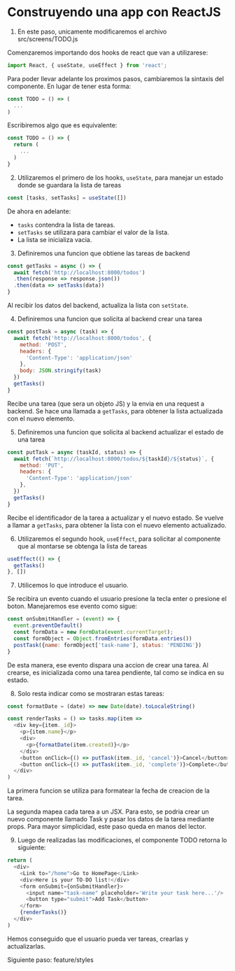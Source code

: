 # Construyendo una app con ReactJS

1) En este paso, unicamente modificaremos el archivo src/screens/TODO.js

Comenzaremos importando dos hooks de react que van a utilizarese:

```js
import React, { useState, useEffect } from 'react';
```

Para poder llevar adelante los proximos pasos, cambiaremos la sintaxis del componente. 
En lugar de tener esta forma:

```js
const TODO = () => (
  ...
)
```

Escribiremos algo que es equivalente:

```js
const TODO = () => {
  return (
    ...
  )
}
```

2) Utilizaremos el primero de los hooks, `useState`, para manejar un estado donde se guardara la lista de tareas

```js
const [tasks, setTasks] = useState([])
```

De ahora en adelante: 
- `tasks` contendra la lista de tareas.
- `setTasks` se utilizara para cambiar el valor de la lista.
- La lista se inicializa vacia.

3) Definiremos una funcion que obtiene las tareas de backend

```js
const getTasks = async () => { 
  await fetch('http://localhost:8000/todos')
  .then(response => response.json())
  .then(data => setTasks(data))
}
```

Al recibir los datos del backend, actualiza la lista con `setState`.

4) Definiremos una funcion que solicita al backend crear una tarea

```js
const postTask = async (task) => {
  await fetch('http://localhost:8000/todos', {
    method: 'POST', 
    headers: {
      'Content-Type': 'application/json'
    },
    body: JSON.stringify(task)
  })
  getTasks()
}
```

Recibe una tarea (que sera un objeto JS) y la envia en una request a backend.
Se hace una llamada a `getTasks`, para obtener la lista actualizada con el nuevo elemento.

5) Definiremos una funcion que solicita al backend actualizar el estado de una tarea

```js
const putTask = async (taskId, status) => {
  await fetch(`http://localhost:8000/todos/${taskId}/${status}`, {
    method: 'PUT', 
    headers: {
      'Content-Type': 'application/json'
    },
  })
  getTasks()
}
```

Recibe el identificador de la tarea a actualizar y el nuevo estado.
Se vuelve a llamar a `getTasks`, para obtener la lista con el nuevo elemento actualizado.

6) Utilizaremos el segundo hook, `useEffect`, para solicitar al componente que al montarse se obtenga la lista de tareas

```js
useEffect(() => {
  getTasks()
}, [])
```

7) Utilicemos lo que introduce el usuario. 

Se recibira un evento cuando el usuario presione la tecla enter o presione el boton.
Manejaremos ese evento como sigue:

```js
const onSubmitHandler = (event) => {
  event.preventDefault()
  const formData = new FormData(event.currentTarget);
  const formObject = Object.fromEntries(formData.entries())
  postTask({name: formObject['task-name'], status: 'PENDING'})
}
```

De esta manera, ese evento dispara una accion de crear una tarea. 
Al crearse, es inicializada como una tarea pendiente, tal como se indica en su estado.

8) Solo resta indicar como se mostraran estas tareas:

```js
const formatDate = (date) => new Date(date).toLocaleString()

const renderTasks = () => tasks.map(item => 
  <div key={item._id}>
    <p>{item.name}</p>
    <div>
      <p>{formatDate(item.created)}</p>
    </div>
    <button onClick={() => putTask(item._id, 'cancel')}>Cancel</button>
    <button onClick={() => putTask(item._id, 'complete')}>Complete</button>
  </div>
)
```

La primera funcion se utiliza para formatear la fecha de creacion de la tarea.

La segunda mapea cada tarea a un JSX.
Para esto, se podria crear un nuevo componente llamado Task y pasar los datos de la tarea mediante props.
Para mayor simplicidad, este paso queda en manos del lector.

9) Luego de realizadas las modificaciones, el componente TODO retorna lo siguiente:

```js
return (
  <div>
    <Link to="/home">Go to HomePage</Link>
    <div>Here is your TO-DO list!</div>
    <form onSubmit={onSubmitHandler}>
      <input name="task-name" placeholder='Write your task here...'/>
      <button type="submit">Add Task</button>
    </form>
    {renderTasks()}
  </div>
)
```

Hemos conseguido que el usuario pueda ver tareas, crearlas y actualizarlas.

Siguiente paso: feature/styles
